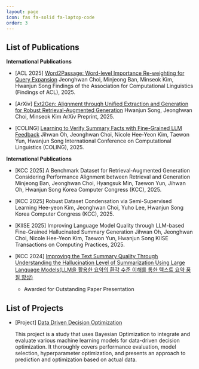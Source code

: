 ```yaml
---
layout: page
icon: fas fa-solid fa-laptop-code
order: 3
---
```

<!-- 
# **Research and Projects**

**This page shares and details the codes and their contents from the projects and research activities I have conducted. Most of these projects and research are in areas such as natural language processing (NLP), retrieval-augmented generation (RAG) systems, machine learning, and deep learning. You can check out the detailed content and code for each project through the links below.** -->

## **List of Publications**

**International Publications**
- [ACL 2025] [Word2Passage: Word-level Importance Re-weighting for Query Expansion](https://aclanthology.org/2025.findings-acl.434/)
Jeonghwan Choi, Minjeong Ban, Minseok Kim, Hwanjun Song
Findings of the Association for Computational Linguistics (Findings of ACL), 2025.

- [ArXiv] [Ext2Gen: Alignment through Unified Extraction and Generation for Robust Retrieval-Augmented Generation](https://arxiv.org/abs/2503.04789)
Hwanjun Song, Jeonghwan Choi, Minseok Kim
ArXiv Preprint, 2025.

- [COLING] [Learning to Verify Summary Facts with Fine-Grained LLM Feedback](https://aclanthology.org/2025.coling-main.16/)
Jihwan Oh, Jeonghwan Choi, Nicole Hee-Yeon Kim, Taewon Yun, Hwanjun Song
International Conference on Computational Linguistics (COLING), 2025.

**International Publications**
- [KCC 2025] A Benchmark Dataset for Retrieval-Augmented Generation Considering Performance Alignment between Retrieval and Generation
Minjeong Ban, Jeonghwan Choi, Hyangsuk Min, Taewon Yun, Jihwan Oh, Hwanjun Song
Korea Computer Congress (KCC), 2025.

- [KCC 2025] Robust Dataset Condensation via Semi-Supervised Learning
Hee-yeon Kim, Jeonghwan Choi, Yuho Lee, Hwanjun Song
Korea Computer Congress (KCC), 2025.

- [KIISE 2025] Improving Language Model Quality through LLM-based Fine-Grained Hallucinated Summary Generation
Jihwan Oh, Jeonghwan Choi, Nicole Hee-Yeon Kim, Taewon Yun, Hwanjun Song
KIISE Transactions on Computing Practices, 2025.

- [KCC 2024] [Improving the Text Summary Quality Through Understanding the Hallucination Level of Summarization Using Large Language Models(LLM을 활용한 요약의 환각 수준 이해를 통한 텍스트 요약 품질 향상)](https://www.dbpia.co.kr/journal/articleDetail?nodeId=NODE11861883)
  - Awarded for Outstanding Paper Presentation

## **List of Projects**

- [Project] [Data Driven Decision Optimization](https://github.com/hwaaaaanii/Data-Driven-Decision-Optimization-Using-Bayesian-Optimization/tree/main)

  This project is a study that uses Bayesian Optimization to integrate and evaluate various machine learning models for data-driven decision optimization. It thoroughly covers performance evaluation, model selection, hyperparameter optimization, and presents an approach to prediction and optimization based on actual data.
